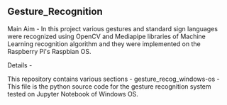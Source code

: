 ## Gesture_Recognition
Main Aim - 
In this project various gestures and standard sign languages were recognized using OpenCV and Mediapipe libraries of Machine Learning recognition algorithm and they were implemented on the Raspberry Pi's Raspbian OS.

Details - 


This repository contains various sections - 
gesture_recog_windows-os - This file is the python source code for the gesture recognition system tested on Jupyter Notebook of Windows OS.
